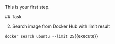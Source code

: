 This is your first step.

## Task

2. Search image from Docker Hub with limit result

`docker search ubuntu --limit 25`{{execute}}
